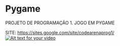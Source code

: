 # Pygame
PROJETO DE PROGRAMAÇÃO 1.
JOGO EM PYGAME

SITE: https://sites.google.com/site/codearenaprog1/
[![Alt text for your video](http://img.youtube.com/vi/0HISrOpnKXs/0.jpg)](http://www.youtube.com/watch?v=0HISrOpnKXs)
